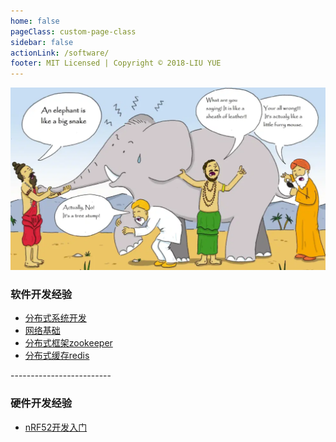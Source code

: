 ```yaml
---
home: false
pageClass: custom-page-class
sidebar: false
actionLink: /software/
footer: MIT Licensed | Copyright © 2018-LIU YUE
---
```


<img class="header" src="/docs/docs_image/software/architecture.png"/>

<div>
	<h3>软件开发经验</h3>
	<ul>
		<li><a href="/docs/software/distrubuted_system" >分布式系统开发</a></li>
		<li><a href="/docs/software/network" >网络基础</a></li>
		<li><a href="/docs/software/zookeeper" >分布式框架zookeeper</a></li>
		<li><a href="/docs/software/redis" >分布式缓存redis</a></li>
	</ul>
	<p>-------------------------</p>
	<h3>硬件开发经验</h3>
	<ul>
		<li><a href="/docs/software/hardware/dk_nrf52" >nRF52开发入门</a></li>
	</ul>
</div>

